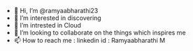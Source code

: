- 👋 Hi, I’m @ramyaabharathi23
- 👀 I’m interested in discovering
- 🌱 I’m intrested in Cloud
- 💞️ I’m looking to collaborate on the things which inspires me 
- 📫 How to reach me : linkedin id : Ramyaabharathi M

<!---
ramyaabharathi23/ramyaabharathi23 is a ✨ special ✨ repository because its `README.md` (this file) appears on your GitHub profile.
You can click the Preview link to take a look at your changes.
--->
